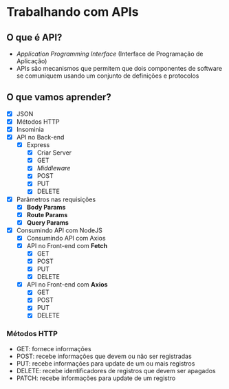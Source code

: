 # Trabalhando com APIs

## O que é API?

* *Application Programming Interface* (Interface de Programação de Aplicação)
* APIs são mecanismos que permitem que dois componentes de software se comuniquem usando um conjunto de definições e protocolos

## O que vamos aprender?

* [x] JSON
* [x] Métodos HTTP
* [x] Insominia
* [x] API no Back-end
    * [x] Express
        * [x] Criar Server
        * [x] GET
        * [x] *Middleware*
        * [x] POST
        * [x] PUT
        * [x] DELETE
* [x] Parâmetros nas requisições
    * [x] **Body Params**
    * [x] **Route Params**
    * [x] **Query Params**
* [x] Consumindo API com NodeJS
    * [x] Consumindo API com Axios
    * [x] API no Front-end com **Fetch**
        * [x] GET
        * [x] POST
        * [x] PUT
        * [x] DELETE
    * [x] API no Front-end com **Axios**
        * [x] GET
        * [x] POST
        * [x] PUT
        * [x] DELETE

### Métodos HTTP

* GET: fornece informações
* POST: recebe informações que devem ou não ser registradas
* PUT: recebe informações para update de um ou mais registros
* DELETE: recebe identificadores de registros que devem ser apagados
* PATCH: recebe informações para update de um registro

